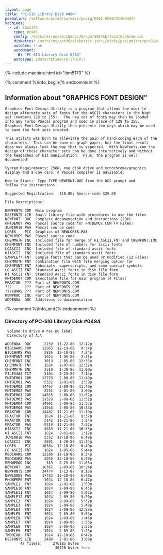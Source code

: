 ```yaml
---
layout: page
title: "PC-SIG Library Disk #484"
permalink: /software/pcx86/sw/misc/pcsig/0001-0999/DISK0484/
machines:
  - id: ibm5170
    type: pcx86
    config: /machines/pcx86/ibm/5170/cga/1024kb/rev3/machine.xml
    diskettes: /machines/pcx86/diskettes.json,/disks/pcsigdisks/pcx86/diskettes.json
    autoGen: true
    autoMount:
      B: "PC-SIG Library Disk 0484"
    autoType: $date\r$time\rB:\rDIR\r
---
```


{% include machine.html id="ibm5170" %}

{% comment %}info_begin{% endcomment %}

## Information about "GRAPHICS FONT DESIGN"

    Graphics Font Design Utility is a program that allows the user to
    design alternate sets of fonts for the ASCII characters in the high
    set (numbers 128 to 255).  The new set of fonts may then be loaded
    into any Turbo Pascal program and used in place of 128 to 255.
    Graphics Font Design Utility then presents two ways which may be used
    to save the font sets created.
    
    This utility was born to alleviate the pain of hand-coding each of the
    characters.  This can be done on graph paper, but the final result
    does not always look the way that is expected.  With Newfonts.com the
    design of these character sets can be done interactively and without
    the headaches of bit manipulation.  Plus, the program is well
    documented!
    
    System Requirements: 256K, one disk drive and monochrome/graphics
    display and a CGA card. A Pascal compiler is advisable.
    
    How to Start:  Type TYPE NEWFONT.DOC from the DOS prompt and
    follow the instructions.
    
    Suggested Registration:  $10.00; Source code $20.00
    
    File Descriptions:
    
    NEWFONTS COM  Main program
    USEFONTS LIB  Small library file with procedures to use the files
    NEWFONT  DOC  Complete documentation and insructions (20k)
    FNTDEMO? PAS  Pascal source code for FNTDEMO?.COM (4 Files)
    JUNIOR16 PAS  Pascal source code
    LORES    PIC  Graphics of NEWLORES.PAS
    NEWLORES PAS  Pascal source code
    CHEMMATH INC  Included file for merge of HI_ASCII.FNT and CHEMFONT.INC
    CHEMFONT INC  Included file of numbers for ascii fonts
    LOASCII  INC  Included file of standard ascii fonts
    HIASCII  INC  Included file of standard ascii fonts
    SAMPLE?? FNT  Sample fonts that can be used or modified (12 Files)
    CHEMMATH FNT  Combination file with file merging option for
    CHEMFONT FNT  Subscipts, superscripts, and some special symbols
    LO_ASCII FNT  Standard Ascii fonts in disk file form
    HI_ASCII FNT  Standard Ascii fonts in disk file form
    FNTDEMO? COM  Executable file for main program (4 Files)
    FRAKTUR  ???  Part of NEWFONTS.COM
    ???      ???  Part of NEWFONTS.COM
    ???CHARS ???  Part of NEWFONTS.COM
    MEWPROC  INC  Part of NEWFONTS.COM
    ADDENDA  DOC  Additions to documentation
{% comment %}info_end{% endcomment %}


### Directory of PC-SIG Library Disk #0484

     Volume in drive A has no label
     Directory of A:\

    ADDENDA  DOC      2239  11-22-86  12:12p
    BIGCHARS COM     12063  12-18-86   8:34p
    BIGCHARS PAS      2826  12-18-86   7:24p
    CHEMFONT FNT      1024   1-05-86   2:31p
    CHEMFONT INC      1019   2-05-86  12:33a
    CHEMMATH FNT      1024   1-07-86  12:32a
    CHEMMATH INC      3519   1-30-86  11:00p
    FILES484 TXT      3104   1-29-87   7:14p
    FNTDEMO1 COM     12770   2-08-86  11:49p
    FNTDEMO1 PAS      5332   2-01-86   2:59p
    FNTDEMO2 COM     14467   2-08-86  11:49p
    FNTDEMO2 PAS      3251   2-01-86   3:00p
    FNTDEMO3 COM     14835   2-08-86  11:52p
    FNTDEMO3 PAS     11329   2-08-86  11:51p
    FNTDEMO4 COM     14901   2-08-86  11:53p
    FNTDEMO4 PAS     11948   2-08-86  10:43p
    FRAKTUR  COM     14462  11-21-86  11:19p
    FRAKTUR  FNT      1024  11-21-86   9:32p
    FRAKTUR  INC      3142  11-21-86   1:24a
    FRAKTUR  PAS      9510  11-21-86   7:22p
    HIASCII  INC      3689  11-21-86  10:35p
    HI_ASCII FNT      1024   2-01-86   1:17p
    JUNIOR16 PAS      3352  12-18-86   6:49p
    LOASCII  INC      3801   1-30-86  11:34p
    LORES    PIC     16384  12-18-86   6:49p
    LO_ASCII FNT      1024   1-05-86   5:44p
    MEDCHARS COM     12306  12-18-86   8:34p
    MEDCHARS PAS      3049  12-18-86   6:49p
    MEMWPROC INC       319   6-25-86  11:05a
    NEWFONT  DOC     18367   2-09-86  10:24p
    NEWFONTS COM     34474   1-12-87   8:15a
    NEWLORES PAS     17783  12-18-86   6:49p
    PHONEMES FNT      1024  12-18-86   6:47p
    SAMPLE1  FNT      1024   2-02-86   1:50p
    SAMPLE10 FNT      1024   2-09-86   6:45p
    SAMPLE11 FNT      1024   2-09-86   5:02p
    SAMPLE12 FNT      1024   2-09-86   5:20p
    SAMPLE2  FNT      1024   2-09-86   5:32p
    SAMPLE3  FNT      1024   2-09-86   5:49p
    SAMPLE4  FNT      1024   2-09-86  12:28a
    SAMPLE5  FNT      1024   2-09-86   5:53p
    SAMPLE6  FNT      1024   2-09-86   1:45p
    SAMPLE7  FNT      1024   2-09-86   1:56p
    SAMPLE8  FNT      1024   2-06-86   1:55a
    SAMPLE9  FNT      1024   2-09-86   1:23p
    TWOHIGH  FNT      1024  12-18-86   6:47p
    USEFONTS LIB      2488   2-01-86   3:08p
           47 file(s)     276185 bytes
                           30720 bytes free
